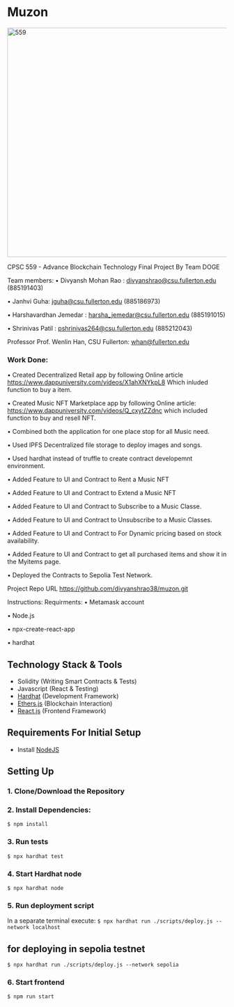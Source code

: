 # Muzon

<img width="527" alt="559" src="https://user-images.githubusercontent.com/87542822/236740752-a7589992-b4eb-48b5-a83e-2811cffe3373.png">

CPSC 559 - Advance Blockchain Technology  Final Project By Team DOGE

Team members: • Divyansh Mohan Rao : divyanshrao@csu.fullerton.edu (885191403)

• Janhvi Guha: jguha@csu.fullerton.edu (885186973)

• Harshavardhan Jemedar : harsha_jemedar@csu.fullerton.edu (885191015)

• Shrinivas Patil : pshrinivas264@csu.fullerton.edu (885212043)

Professor Prof. Wenlin Han, CSU Fullerton: whan@fullerton.edu

### Work Done:


• Created Decentralized Retail app by following Online article https://www.dappuniversity.com/videos/X1ahXNYkpL8 Which inluded function to buy a item.

• Created Music NFT Marketplace app by following Online article: https://www.dappuniversity.com/videos/Q_cxytZZdnc which included function to buy and resell NFT.

• Combined both the application for one place stop for all Music need.

• Used IPFS Decentralized file storage to deploy images and songs.

• Used hardhat instead of truffle to create contract developemnt environment.

• Added Feature to UI and Contract to Rent a Music NFT

• Added Feature to UI and Contract to Extend a Music NFT

• Added Feature to UI and Contract to Subscribe to a Music Classe.

• Added Feature to UI and Contract to Unsubscribe to a Music Classes.

• Added Feature to UI and Contract to For Dynamic pricing based on stock availability.

• Added Feature to UI and Contract to get all purchased items and show it in the Myitems page.

• Deployed the Contracts to Sepolia Test Network.






Project Repo URL https://github.com/divyanshrao38/muzon.git

Instructions: Requirments: • Metamask account

• Node.js

• npx-create-react-app

• hardhat
## Technology Stack & Tools

- Solidity (Writing Smart Contracts & Tests)
- Javascript (React & Testing)
- [Hardhat](https://hardhat.org/) (Development Framework)
- [Ethers.js](https://docs.ethers.io/v5/) (Blockchain Interaction)
- [React.js](https://reactjs.org/) (Frontend Framework)

## Requirements For Initial Setup
- Install [NodeJS](https://nodejs.org/en/)

## Setting Up
### 1. Clone/Download the Repository

### 2. Install Dependencies:
`$ npm install`

### 3. Run tests
`$ npx hardhat test`

### 4. Start Hardhat node
`$ npx hardhat node`

### 5. Run deployment script
In a separate terminal execute:
`$ npx hardhat run ./scripts/deploy.js --network localhost`

## for deploying in sepolia testnet
`$ npx hardhat run ./scripts/deploy.js --network sepolia`

### 6. Start frontend
`$ npm run start`

